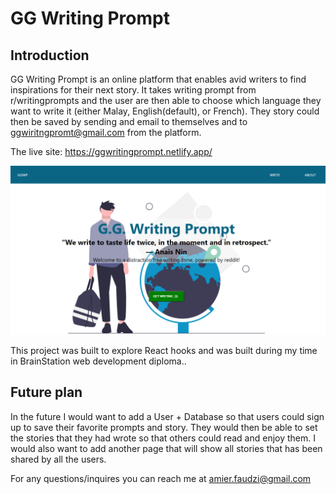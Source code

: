 # GG Writing Prompt

## Introduction
GG Writing Prompt is an online platform that enables avid writers to find inspirations for their next story. 
It takes writing prompt from r/writingprompts and the user are then able to choose which language they want to write it (either Malay, English(default), or French). They story could then be saved by sending and email to themselves and to ggwiritngpromt@gmail.com from the platform.

The live site: https://ggwritingprompt.netlify.app/

![Home](ggfrontpage.PNG)


This project was built to explore React hooks and was built during my time in BrainStation web development diploma..

## Future plan
In the future I would want to add a User + Database so that users could sign up to save their favorite prompts and story. They would then be able to set the stories that they had wrote so that others could read and enjoy them. I would also want to add another page that will show all stories that has been shared by all the users.

For any questions/inquires you can reach me at amier.faudzi@gmail.com